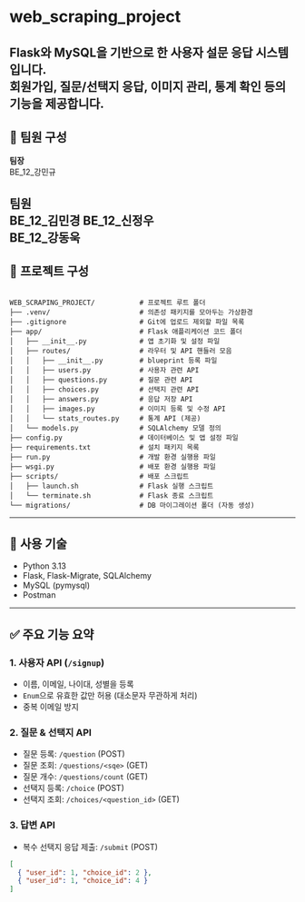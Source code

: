 # web_scraping_project

Flask와 MySQL을 기반으로 한 사용자 설문 응답 시스템입니다.  
회원가입, 질문/선택지 응답, 이미지 관리, 통계 확인 등의 기능을 제공합니다.
---
## 👥 팀원 구성

**팀장**  
BE_12_강민규  

**팀원**  
BE_12_김민경 
BE_12_신정우  
BE_12_강동욱
---

## 📁 프로젝트 구성
<pre><code>
WEB_SCRAPING_PROJECT/           # 프로젝트 루트 폴더
├── .venv/                      # 의존성 패키지를 모아두는 가상환경
├── .gitignore                  # Git에 업로드 제외할 파일 목록
├── app/                        # Flask 애플리케이션 코드 폴더
│   ├── __init__.py             # 앱 초기화 및 설정 파일
│   ├── routes/                 # 라우터 및 API 핸들러 모음
│   │   ├── __init__.py         # blueprint 등록 파일
│   │   ├── users.py            # 사용자 관련 API
│   │   ├── questions.py        # 질문 관련 API
│   │   ├── choices.py          # 선택지 관련 API
│   │   ├── answers.py          # 응답 저장 API
│   │   ├── images.py           # 이미지 등록 및 수정 API
│   │   └── stats_routes.py     # 통계 API (제공)
│   └── models.py               # SQLAlchemy 모델 정의
├── config.py                   # 데이터베이스 및 앱 설정 파일
├── requirements.txt            # 설치 패키지 목록
├── run.py                      # 개발 환경 실행용 파일
├── wsgi.py                     # 배포 환경 실행용 파일
├── scripts/                    # 배포 스크립트
│   ├── launch.sh               # Flask 실행 스크립트
│   └── terminate.sh            # Flask 종료 스크립트
└── migrations/                 # DB 마이그레이션 폴더 (자동 생성)
</code></pre>
---

## 🔧 사용 기술

- Python 3.13
- Flask, Flask-Migrate, SQLAlchemy
- MySQL (pymysql)
- Postman

---

## ✅ 주요 기능 요약

### 1. 사용자 API (`/signup`)
- 이름, 이메일, 나이대, 성별을 등록
- `Enum`으로 유효한 값만 허용 (대소문자 무관하게 처리)
- 중복 이메일 방지

### 2. 질문 & 선택지 API
- 질문 등록: `/question` (POST)
- 질문 조회: `/questions/<sqe>` (GET)
- 질문 개수: `/questions/count` (GET)
- 선택지 등록: `/choice` (POST)
- 선택지 조회: `/choices/<question_id>` (GET)

### 3. 답변 API
- 복수 선택지 응답 제출: `/submit` (POST)

```json
[
  { "user_id": 1, "choice_id": 2 },
  { "user_id": 1, "choice_id": 4 }
]